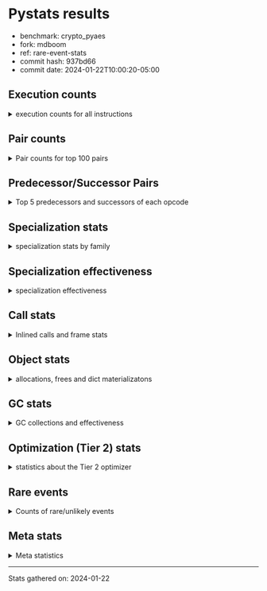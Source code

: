 
# Pystats results

- benchmark: crypto_pyaes
- fork: mdboom
- ref: rare-event-stats
- commit hash: 937bd66
- commit date: 2024-01-22T10:00:20-05:00

## Execution counts

<details>
<summary> execution counts for all instructions </summary>

|Name | Count | Self | Cumulative | Miss ratio | 
|---|---:|---:|---:|---:|
| BINARY_OP | 145,813,960 | 19.4% | 19.4% |  |
| LOAD_FAST | 123,947,440 | 16.5% | 35.8% |  |
| LOAD_CONST | 116,092,880 | 15.4% | 51.3% |  |
| BINARY_SUBSCR_LIST_INT | 98,103,920 | 13.0% | 64.3% |  |
| LOAD_FAST_LOAD_FAST | 48,825,280 | 6.5% | 70.8% |  |
| LOAD_ATTR_NONDESCRIPTOR_WITH_VALUES | 36,843,640 | 4.9% | 75.7% |  |
| BINARY_OP_ADD_INT | 28,776,020 | 3.8% | 79.5% |  |
| STORE_FAST | 20,981,360 | 2.8% | 82.3% |  |
| JUMP_BACKWARD | 16,130,640 | 2.1% | 84.4% |  |
| FOR_ITER_RANGE | 15,209,320 | 2.0% | 86.5% |  |
| LOAD_ATTR_INSTANCE_VALUE | 12,452,340 | 1.7% | 88.1% |  |
| STORE_SUBSCR_LIST_INT | 8,540,600 | 1.1% | 89.3% |  |
| LOAD_GLOBAL_MODULE | 8,058,340 | 1.1% | 90.3% |  |
| LOAD_ATTR_METHOD_NO_DICT | 5,751,900 | 0.8% | 91.1% |  |
| LIST_APPEND | 4,607,040 | 0.6% | 91.7% |  |
| PUSH_NULL | 4,142,640 | 0.6% | 92.2% |  |
| STORE_FAST_STORE_FAST | 3,910,080 | 0.5% | 92.8% |  |
| RESUME_CHECK | 3,682,340 | 0.5% | 93.3% |  |
| FOR_ITER | 3,681,800 | 0.5% | 93.7% |  |
| CALL_LIST_APPEND | 3,681,200 | 0.5% | 94.2% |  |
| UNPACK_SEQUENCE_TWO_TUPLE | 3,679,980 | 0.5% | 94.7% |  |
| RETURN_VALUE | 3,452,060 | 0.5% | 95.2% |  |
| CALL_PY_EXACT_ARGS | 3,451,720 | 0.5% | 95.6% |  |
| LOAD_GLOBAL_BUILTIN | 3,222,600 | 0.4% | 96.1% |  |
| GET_ITER | 2,995,280 | 0.4% | 96.5% |  |
| CALL_BUILTIN_CLASS | 2,994,840 | 0.4% | 96.9% |  |
| POP_JUMP_IF_FALSE | 2,780,080 | 0.4% | 97.2% |  |
| LOAD_ATTR_MODULE | 2,071,620 | 0.3% | 97.5% |  |
| TO_BOOL | 2,071,460 | 0.3% | 97.8% |  |
| CALL_METHOD_DESCRIPTOR_FAST | 2,070,700 | 0.3% | 98.1% |  |
| CALL_METHOD_DESCRIPTOR_NOARGS | 2,070,700 | 0.3% | 98.3% |  |
| CALL_TYPE_1 | 2,070,700 | 0.3% | 98.6% |  |
| BINARY_OP_MULTIPLY_INT | 1,840,740 | 0.2% | 98.9% |  |
| SWAP | 1,166,880 | 0.2% | 99.0% |  |
| CALL_LEN | 1,151,280 | 0.2% | 99.2% |  |
| BUILD_LIST | 924,880 | 0.1% | 99.3% |  |
| BINARY_SLICE | 921,120 | 0.1% | 99.4% |  |
| COMPARE_OP_INT | 708,740 | 0.1% | 99.5% |  |
| COPY | 704,640 | 0.1% | 99.6% |  |
| BINARY_OP_SUBTRACT_INT | 473,480 | 0.1% | 99.7% |  |
| POP_TOP | 460,480 | 0.1% | 99.7% |  |
| LOAD_ATTR_METHOD_WITH_VALUES | 460,300 | 0.1% | 99.8% |  |
| LIST_EXTEND | 460,240 | 0.1% | 99.8% |  |
| LOAD_FAST_AND_CLEAR | 231,040 | 0.0% | 99.9% |  |
| STORE_ATTR_INSTANCE_VALUE | 231,040 | 0.0% | 99.9% |  |
| RETURN_CONST | 230,720 | 0.0% | 99.9% |  |
| LOAD_ATTR_PROPERTY | 230,060 | 0.0% | 100.0% |  |
| UNPACK_SEQUENCE_LIST | 230,060 | 0.0% | 100.0% |  |
| CALL | 2,940 | 0.0% | 100.0% |  |
| LOAD_ATTR | 2,560 | 0.0% | 100.0% |  |
| STORE_FAST_LOAD_FAST | 2,560 | 0.0% | 100.0% |  |
| BINARY_SUBSCR | 2,160 | 0.0% | 100.0% |  |
| LOAD_GLOBAL | 1,960 | 0.0% | 100.0% |  |
| EXTENDED_ARG | 1,600 | 0.0% | 100.0% |  |
| JUMP_FORWARD | 1,600 | 0.0% | 100.0% |  |
| BINARY_SUBSCR_TUPLE_INT | 620 | 0.0% | 100.0% |  |
| CALL_BUILTIN_FAST | 620 | 0.0% | 100.0% |  |
| COMPARE_OP | 540 | 0.0% | 100.0% |  |
| STORE_SUBSCR | 400 | 0.0% | 100.0% |  |
| INTERPRETER_EXIT | 360 | 0.0% | 100.0% |  |
| STORE_ATTR | 320 | 0.0% | 100.0% |  |
| RESUME | 300 | 0.0% | 100.0% |  |
| LOAD_DEREF | 240 | 0.0% | 100.0% |  |
| CALL_FUNCTION_EX | 160 | 0.0% | 100.0% |  |
| CONTAINS_OP | 160 | 0.0% | 100.0% |  |
| POP_JUMP_IF_NOT_NONE | 160 | 0.0% | 100.0% |  |
| EXIT_INIT_CHECK | 140 | 0.0% | 100.0% |  |
| BINARY_SUBSCR_DICT | 140 | 0.0% | 100.0% |  |
| CALL_ALLOC_AND_ENTER_INIT | 140 | 0.0% | 100.0% |  |
| CALL_ISINSTANCE | 140 | 0.0% | 100.0% |  |
| TO_BOOL_BOOL | 140 | 0.0% | 100.0% |  |
| NOP | 80 | 0.0% | 100.0% |  |
| CALL_INTRINSIC_1 | 80 | 0.0% | 100.0% |  |
| COPY_FREE_VARS | 80 | 0.0% | 100.0% |  |
| LOAD_FAST_CHECK | 80 | 0.0% | 100.0% |  |
| UNPACK_SEQUENCE | 80 | 0.0% | 100.0% |  |
| BINARY_OP_SUBTRACT_FLOAT | 60 | 0.0% | 100.0% |  |


</details>

## Pair counts

<details>
<summary> Pair counts for top 100 pairs </summary>

|Pair | Count | Self | Cumulative | 
|---|---:|---:|---:|
| LOAD_CONST BINARY_OP | 101,328,080 | 13.5% | 13.5% |
| BINARY_OP BINARY_SUBSCR_LIST_INT | 64,457,920 | 8.6% | 22.0% |
| BINARY_SUBSCR_LIST_INT LOAD_CONST | 40,041,580 | 5.3% | 27.3% |
| LOAD_FAST LOAD_ATTR_NONDESCRIPTOR_WITH_VALUES | 36,843,280 | 4.9% | 32.2% |
| LOAD_ATTR_NONDESCRIPTOR_WITH_VALUES LOAD_FAST_LOAD_FAST | 36,812,640 | 4.9% | 37.1% |
| BINARY_SUBSCR_LIST_INT BINARY_OP | 34,995,620 | 4.6% | 41.8% |
| BINARY_OP LOAD_CONST | 31,315,720 | 4.2% | 45.9% |
| BINARY_OP LOAD_FAST | 27,633,280 | 3.7% | 49.6% |
| LOAD_FAST_LOAD_FAST LOAD_FAST | 27,610,240 | 3.7% | 53.3% |
| BINARY_OP_ADD_INT LOAD_CONST | 27,609,620 | 3.7% | 57.0% |
| LOAD_FAST BINARY_OP_ADD_INT | 27,609,360 | 3.7% | 60.6% |
| BINARY_SUBSCR_LIST_INT LOAD_FAST | 22,134,320 | 2.9% | 63.6% |
| LOAD_FAST BINARY_SUBSCR_LIST_INT | 19,576,080 | 2.6% | 66.2% |
| FOR_ITER_RANGE STORE_FAST | 12,671,980 | 1.7% | 67.8% |
| STORE_FAST LOAD_FAST | 12,447,280 | 1.7% | 69.5% |
| LOAD_FAST LOAD_ATTR_INSTANCE_VALUE | 12,221,720 | 1.6% | 71.1% |
| JUMP_BACKWARD FOR_ITER_RANGE | 12,214,220 | 1.6% | 72.7% |
| LOAD_ATTR_INSTANCE_VALUE LOAD_FAST | 9,914,200 | 1.3% | 74.1% |
| LOAD_FAST_LOAD_FAST BINARY_SUBSCR_LIST_INT | 9,217,040 | 1.2% | 75.3% |
| STORE_SUBSCR_LIST_INT JUMP_BACKWARD | 8,294,780 | 1.1% | 76.4% |
| BINARY_OP LOAD_FAST_LOAD_FAST | 8,282,880 | 1.1% | 77.5% |
| LOAD_FAST_LOAD_FAST STORE_SUBSCR_LIST_INT | 8,282,840 | 1.1% | 78.6% |
| LOAD_FAST LOAD_CONST | 7,431,840 | 1.0% | 79.6% |
| STORE_FAST LOAD_GLOBAL_MODULE | 5,754,240 | 0.8% | 80.3% |
| LOAD_ATTR_METHOD_NO_DICT LOAD_FAST | 5,751,900 | 0.8% | 81.1% |
| BINARY_OP BINARY_OP | 4,656,720 | 0.6% | 81.7% |
| LIST_APPEND JUMP_BACKWARD | 4,607,040 | 0.6% | 82.3% |
| BINARY_OP LIST_APPEND | 4,606,400 | 0.6% | 83.0% |
| LOAD_CONST BINARY_SUBSCR_LIST_INT | 4,601,400 | 0.6% | 83.6% |
| PUSH_NULL LOAD_FAST | 4,141,600 | 0.6% | 84.1% |
| BINARY_OP CALL_LIST_APPEND | 3,681,120 | 0.5% | 84.6% |
| LOAD_FAST LOAD_ATTR_METHOD_NO_DICT | 3,681,120 | 0.5% | 85.1% |
| JUMP_BACKWARD FOR_ITER | 3,680,260 | 0.5% | 85.6% |
| LOAD_FAST_LOAD_FAST BINARY_OP | 3,680,000 | 0.5% | 86.1% |
| STORE_FAST_STORE_FAST LOAD_FAST_LOAD_FAST | 3,680,000 | 0.5% | 86.6% |
| UNPACK_SEQUENCE_TWO_TUPLE STORE_FAST_STORE_FAST | 3,679,980 | 0.5% | 87.1% |
| FOR_ITER UNPACK_SEQUENCE_TWO_TUPLE | 3,679,960 | 0.5% | 87.5% |
| CALL_PY_EXACT_ARGS RESUME_CHECK | 3,451,720 | 0.5% | 88.0% |
| LOAD_GLOBAL_BUILTIN LOAD_FAST | 3,222,320 | 0.4% | 88.4% |
| CALL_BUILTIN_CLASS GET_ITER | 2,994,780 | 0.4% | 88.8% |
| LOAD_GLOBAL_MODULE LOAD_CONST | 2,764,440 | 0.4% | 89.2% |
| GET_ITER FOR_ITER_RANGE | 2,764,200 | 0.4% | 89.6% |
| LOAD_CONST LOAD_CONST | 2,762,720 | 0.4% | 89.9% |
| LOAD_CONST CALL_BUILTIN_CLASS | 2,762,440 | 0.4% | 90.3% |
| CALL_LIST_APPEND LOAD_FAST | 2,760,900 | 0.4% | 90.7% |
| RESUME_CHECK LOAD_GLOBAL_BUILTIN | 2,301,240 | 0.3% | 91.0% |
| LOAD_CONST LOAD_FAST | 2,073,440 | 0.3% | 91.2% |
| LOAD_ATTR_MODULE PUSH_NULL | 2,071,620 | 0.3% | 91.5% |
| LOAD_GLOBAL_MODULE LOAD_ATTR_MODULE | 2,071,480 | 0.3% | 91.8% |
| POP_JUMP_IF_FALSE LOAD_FAST | 2,071,280 | 0.3% | 92.1% |
| RETURN_VALUE STORE_FAST | 2,071,040 | 0.3% | 92.3% |
| LOAD_FAST CALL_PY_EXACT_ARGS | 2,071,000 | 0.3% | 92.6% |
| STORE_FAST JUMP_BACKWARD | 2,070,800 | 0.3% | 92.9% |
| TO_BOOL POP_JUMP_IF_FALSE | 2,070,740 | 0.3% | 93.2% |
| LOAD_FAST PUSH_NULL | 2,070,720 | 0.3% | 93.4% |
| LOAD_FAST TO_BOOL | 2,070,720 | 0.3% | 93.7% |
| FOR_ITER_RANGE LOAD_GLOBAL_MODULE | 2,070,720 | 0.3% | 94.0% |
| CALL_METHOD_DESCRIPTOR_FAST STORE_FAST | 2,070,700 | 0.3% | 94.3% |
| CALL_METHOD_DESCRIPTOR_NOARGS RETURN_VALUE | 2,070,700 | 0.3% | 94.5% |
| CALL_TYPE_1 STORE_FAST | 2,070,700 | 0.3% | 94.8% |
| LOAD_FAST CALL_METHOD_DESCRIPTOR_FAST | 2,070,680 | 0.3% | 95.1% |
| LOAD_FAST CALL_METHOD_DESCRIPTOR_NOARGS | 2,070,680 | 0.3% | 95.4% |
| LOAD_FAST CALL_TYPE_1 | 2,070,680 | 0.3% | 95.6% |
| LOAD_GLOBAL_MODULE LOAD_ATTR_METHOD_NO_DICT | 2,070,680 | 0.3% | 95.9% |
| BINARY_OP_MULTIPLY_INT LOAD_CONST | 1,840,600 | 0.2% | 96.2% |
| LOAD_FAST BINARY_OP_MULTIPLY_INT | 1,840,560 | 0.2% | 96.4% |
| LOAD_CONST BINARY_OP_ADD_INT | 1,166,360 | 0.2% | 96.6% |
| RESUME_CHECK LOAD_FAST | 1,150,420 | 0.2% | 96.7% |
| BINARY_SUBSCR_LIST_INT STORE_FAST | 927,620 | 0.1% | 96.8% |
| LOAD_FAST BINARY_OP | 923,240 | 0.1% | 97.0% |
| LOAD_GLOBAL_MODULE LOAD_FAST | 921,000 | 0.1% | 97.1% |
| BINARY_OP_ADD_INT BINARY_SLICE | 920,920 | 0.1% | 97.2% |
| RETURN_VALUE LOAD_FAST | 920,460 | 0.1% | 97.3% |
| BINARY_OP RETURN_VALUE | 920,320 | 0.1% | 97.5% |
| CALL_LIST_APPEND JUMP_BACKWARD | 920,300 | 0.1% | 97.6% |
| LOAD_ATTR_INSTANCE_VALUE LOAD_CONST | 920,300 | 0.1% | 97.7% |
| BINARY_SLICE CALL_PY_EXACT_ARGS | 920,280 | 0.1% | 97.8% |
| COMPARE_OP_INT POP_JUMP_IF_FALSE | 708,600 | 0.1% | 97.9% |
| CALL_LEN LOAD_CONST | 690,740 | 0.1% | 98.0% |
| LOAD_ATTR_INSTANCE_VALUE CALL_LEN | 690,240 | 0.1% | 98.1% |
| LOAD_CONST BINARY_OP_SUBTRACT_INT | 466,400 | 0.1% | 98.2% |
| BUILD_LIST LOAD_CONST | 463,680 | 0.1% | 98.2% |
| LOAD_CONST COMPARE_OP_INT | 462,440 | 0.1% | 98.3% |
| LOAD_FAST COPY | 460,960 | 0.1% | 98.3% |
| LOAD_FAST CALL_LEN | 460,800 | 0.1% | 98.4% |
| LOAD_CONST LIST_EXTEND | 460,160 | 0.1% | 98.5% |
| STORE_FAST BUILD_LIST | 460,160 | 0.1% | 98.5% |
| LOAD_ATTR_INSTANCE_VALUE LOAD_ATTR_METHOD_WITH_VALUES | 460,080 | 0.1% | 98.6% |
| STORE_SUBSCR_LIST_INT LOAD_FAST | 238,820 | 0.0% | 98.6% |
| COPY COPY | 237,280 | 0.0% | 98.6% |
| SWAP SWAP | 237,280 | 0.0% | 98.7% |
| COPY BINARY_SUBSCR_LIST_INT | 237,160 | 0.0% | 98.7% |
| SWAP STORE_SUBSCR_LIST_INT | 237,160 | 0.0% | 98.7% |
| BINARY_OP SWAP | 236,500 | 0.0% | 98.8% |
| POP_JUMP_IF_FALSE JUMP_BACKWARD | 234,720 | 0.0% | 98.8% |
| LOAD_FAST CALL_BUILTIN_CLASS | 231,880 | 0.0% | 98.8% |
| GET_ITER LOAD_FAST_AND_CLEAR | 230,880 | 0.0% | 98.9% |
| BUILD_LIST SWAP | 230,880 | 0.0% | 98.9% |
| LOAD_FAST_AND_CLEAR SWAP | 230,880 | 0.0% | 98.9% |
| SWAP BUILD_LIST | 230,880 | 0.0% | 99.0% |


</details>

## Predecessor/Successor Pairs

<details>
<summary> Top 5 predecessors and successors of each opcode </summary>

### BINARY_SLICE

<details>
<summary> Successors and predecessors for BINARY_SLICE </summary>

|Predecessors | Count | Percentage | 
|---|---:|---:|
| BINARY_OP_ADD_INT | 920,920 | 100.0% |
| LOAD_CONST | 160 | 0.0% |
| BINARY_OP | 40 | 0.0% |

|Successors | Count | Percentage | 
|---|---:|---:|
| CALL_PY_EXACT_ARGS | 920,280 | 99.9% |
| CALL_BUILTIN_FAST | 600 | 0.1% |
| LOAD_FAST | 160 | 0.0% |
| CALL | 80 | 0.0% |


</details>

### CACHE

<details>
<summary> Successors and predecessors for CACHE </summary>

|Successors | Count | Percentage | 
|---|---:|---:|
| RESUME_CHECK | 280 | 77.8% |
| RESUME | 80 | 22.2% |


</details>

### BINARY_SUBSCR

<details>
<summary> Successors and predecessors for BINARY_SUBSCR </summary>

|Predecessors | Count | Percentage | 
|---|---:|---:|
| BINARY_OP | 1,040 | 48.1% |
| LOAD_FAST | 400 | 18.5% |
| LOAD_CONST | 240 | 11.1% |
| LOAD_FAST_LOAD_FAST | 240 | 11.1% |
| COPY | 120 | 5.6% |

|Successors | Count | Percentage | 
|---|---:|---:|
| BINARY_SUBSCR_LIST_INT | 1,040 | 48.1% |
| LOAD_FAST | 400 | 18.5% |
| LOAD_CONST | 340 | 15.7% |
| BINARY_OP | 220 | 10.2% |
| STORE_FAST | 80 | 3.7% |


</details>

### EXIT_INIT_CHECK

<details>
<summary> Successors and predecessors for EXIT_INIT_CHECK </summary>

|Predecessors | Count | Percentage | 
|---|---:|---:|
| RETURN_CONST | 140 | 100.0% |

|Successors | Count | Percentage | 
|---|---:|---:|
| RETURN_VALUE | 140 | 100.0% |


</details>

### GET_ITER

<details>
<summary> Successors and predecessors for GET_ITER </summary>

|Predecessors | Count | Percentage | 
|---|---:|---:|
| CALL_BUILTIN_CLASS | 2,994,780 | 100.0% |
| CALL | 420 | 0.0% |
| LOAD_FAST | 80 | 0.0% |

|Successors | Count | Percentage | 
|---|---:|---:|
| FOR_ITER_RANGE | 2,764,200 | 92.3% |
| LOAD_FAST_AND_CLEAR | 230,880 | 7.7% |
| FOR_ITER | 200 | 0.0% |


</details>

### INTERPRETER_EXIT

<details>
<summary> Successors and predecessors for INTERPRETER_EXIT </summary>

|Predecessors | Count | Percentage | 
|---|---:|---:|
| RETURN_CONST | 340 | 94.4% |
| RETURN_VALUE | 20 | 5.6% |


</details>

### NOP

<details>
<summary> Successors and predecessors for NOP </summary>

|Predecessors | Count | Percentage | 
|---|---:|---:|
| POP_TOP | 80 | 100.0% |

|Successors | Count | Percentage | 
|---|---:|---:|
| LOAD_DEREF | 80 | 100.0% |


</details>

### POP_TOP

<details>
<summary> Successors and predecessors for POP_TOP </summary>

|Predecessors | Count | Percentage | 
|---|---:|---:|
| RETURN_CONST | 230,240 | 50.0% |
| POP_JUMP_IF_FALSE | 230,080 | 50.0% |
| CALL | 160 | 0.0% |

|Successors | Count | Percentage | 
|---|---:|---:|
| RETURN_CONST | 230,080 | 50.0% |
| LOAD_GLOBAL_BUILTIN | 230,040 | 50.0% |
| LOAD_FAST | 220 | 0.0% |
| NOP | 80 | 0.0% |
| LOAD_GLOBAL | 40 | 0.0% |


</details>

### PUSH_NULL

<details>
<summary> Successors and predecessors for PUSH_NULL </summary>

|Predecessors | Count | Percentage | 
|---|---:|---:|
| LOAD_ATTR_MODULE | 2,071,620 | 50.0% |
| LOAD_FAST | 2,070,720 | 50.0% |
| LOAD_DEREF | 160 | 0.0% |
| LOAD_ATTR | 140 | 0.0% |

|Successors | Count | Percentage | 
|---|---:|---:|
| LOAD_FAST | 4,141,600 | 100.0% |
| LOAD_CONST | 640 | 0.0% |
| CALL | 240 | 0.0% |
| LOAD_GLOBAL | 80 | 0.0% |
| LOAD_GLOBAL_MODULE | 80 | 0.0% |


</details>

### RETURN_VALUE

<details>
<summary> Successors and predecessors for RETURN_VALUE </summary>

|Predecessors | Count | Percentage | 
|---|---:|---:|
| CALL_METHOD_DESCRIPTOR_NOARGS | 2,070,700 | 60.0% |
| BINARY_OP | 920,320 | 26.7% |
| LOAD_FAST | 230,320 | 6.7% |
| LOAD_ATTR_INSTANCE_VALUE | 230,060 | 6.7% |
| RETURN_VALUE | 320 | 0.0% |

|Successors | Count | Percentage | 
|---|---:|---:|
| STORE_FAST | 2,071,040 | 60.0% |
| LOAD_FAST | 920,460 | 26.7% |
| BINARY_OP | 230,080 | 6.7% |
| CALL_PY_EXACT_ARGS | 230,040 | 6.7% |
| RETURN_VALUE | 320 | 0.0% |


</details>

### STORE_SUBSCR

<details>
<summary> Successors and predecessors for STORE_SUBSCR </summary>

|Predecessors | Count | Percentage | 
|---|---:|---:|
| BINARY_OP | 160 | 40.0% |
| SWAP | 120 | 30.0% |
| LOAD_FAST | 80 | 20.0% |
| LOAD_FAST_LOAD_FAST | 40 | 10.0% |

|Successors | Count | Percentage | 
|---|---:|---:|
| STORE_SUBSCR_LIST_INT | 200 | 50.0% |
| JUMP_BACKWARD | 100 | 25.0% |
| LOAD_FAST | 60 | 15.0% |
| LOAD_FAST_LOAD_FAST | 40 | 10.0% |


</details>

### TO_BOOL

<details>
<summary> Successors and predecessors for TO_BOOL </summary>

|Predecessors | Count | Percentage | 
|---|---:|---:|
| LOAD_FAST | 2,070,720 | 100.0% |
| TO_BOOL | 700 | 0.0% |
| CALL | 20 | 0.0% |
| CALL_ISINSTANCE | 20 | 0.0% |

|Successors | Count | Percentage | 
|---|---:|---:|
| POP_JUMP_IF_FALSE | 2,070,740 | 100.0% |
| TO_BOOL | 700 | 0.0% |
| TO_BOOL_BOOL | 20 | 0.0% |


</details>

### BINARY_OP

<details>
<summary> Successors and predecessors for BINARY_OP </summary>

|Predecessors | Count | Percentage | 
|---|---:|---:|
| LOAD_CONST | 101,328,080 | 69.5% |
| BINARY_SUBSCR_LIST_INT | 34,995,620 | 24.0% |
| BINARY_OP | 4,656,720 | 3.2% |
| LOAD_FAST_LOAD_FAST | 3,680,000 | 2.5% |
| LOAD_FAST | 923,240 | 0.6% |

|Successors | Count | Percentage | 
|---|---:|---:|
| BINARY_SUBSCR_LIST_INT | 64,457,920 | 44.2% |
| LOAD_CONST | 31,315,720 | 21.5% |
| LOAD_FAST | 27,633,280 | 19.0% |
| LOAD_FAST_LOAD_FAST | 8,282,880 | 5.7% |
| BINARY_OP | 4,656,720 | 3.2% |


</details>

### BUILD_LIST

<details>
<summary> Successors and predecessors for BUILD_LIST </summary>

|Predecessors | Count | Percentage | 
|---|---:|---:|
| STORE_FAST | 460,160 | 49.8% |
| SWAP | 230,880 | 25.0% |
| FOR_ITER_RANGE | 230,080 | 24.9% |
| LOAD_CONST | 3,520 | 0.4% |
| STORE_ATTR_INSTANCE_VALUE | 140 | 0.0% |

|Successors | Count | Percentage | 
|---|---:|---:|
| LOAD_CONST | 463,680 | 50.1% |
| SWAP | 230,880 | 25.0% |
| STORE_FAST | 230,080 | 24.9% |
| LOAD_FAST | 160 | 0.0% |
| LOAD_DEREF | 80 | 0.0% |


</details>

### CALL

<details>
<summary> Successors and predecessors for CALL </summary>

|Predecessors | Count | Percentage | 
|---|---:|---:|
| LOAD_FAST | 1,040 | 35.4% |
| LOAD_CONST | 280 | 9.5% |
| LOAD_GLOBAL_MODULE | 280 | 9.5% |
| PUSH_NULL | 240 | 8.2% |
| CALL | 220 | 7.5% |

|Successors | Count | Percentage | 
|---|---:|---:|
| STORE_FAST | 460 | 15.6% |
| GET_ITER | 420 | 14.3% |
| CALL_BUILTIN_CLASS | 280 | 9.5% |
| CALL_LEN | 240 | 8.2% |
| CALL | 220 | 7.5% |


</details>

### CALL_FUNCTION_EX

<details>
<summary> Successors and predecessors for CALL_FUNCTION_EX </summary>

|Predecessors | Count | Percentage | 
|---|---:|---:|
| CALL_INTRINSIC_1 | 80 | 50.0% |
| LOAD_FAST | 80 | 50.0% |

|Successors | Count | Percentage | 
|---|---:|---:|
| COPY_FREE_VARS | 80 | 50.0% |
| RESUME_CHECK | 60 | 37.5% |
| RESUME | 20 | 12.5% |


</details>

### CALL_INTRINSIC_1

<details>
<summary> Successors and predecessors for CALL_INTRINSIC_1 </summary>

|Predecessors | Count | Percentage | 
|---|---:|---:|
| LIST_EXTEND | 80 | 100.0% |

|Successors | Count | Percentage | 
|---|---:|---:|
| CALL_FUNCTION_EX | 80 | 100.0% |


</details>

### COMPARE_OP

<details>
<summary> Successors and predecessors for COMPARE_OP </summary>

|Predecessors | Count | Percentage | 
|---|---:|---:|
| LOAD_FAST_LOAD_FAST | 240 | 44.4% |
| LOAD_CONST | 120 | 22.2% |
| LOAD_GLOBAL_MODULE | 60 | 11.1% |
| CALL | 40 | 7.4% |
| CALL_LEN | 40 | 7.4% |

|Successors | Count | Percentage | 
|---|---:|---:|
| POP_JUMP_IF_FALSE | 280 | 51.9% |
| COMPARE_OP_INT | 220 | 40.7% |
| COMPARE_OP | 20 | 3.7% |
| EXTENDED_ARG | 20 | 3.7% |


</details>

### CONTAINS_OP

<details>
<summary> Successors and predecessors for CONTAINS_OP </summary>

|Predecessors | Count | Percentage | 
|---|---:|---:|
| LOAD_CONST | 160 | 100.0% |

|Successors | Count | Percentage | 
|---|---:|---:|
| POP_JUMP_IF_FALSE | 160 | 100.0% |


</details>

### COPY

<details>
<summary> Successors and predecessors for COPY </summary>

|Predecessors | Count | Percentage | 
|---|---:|---:|
| LOAD_FAST | 460,960 | 65.4% |
| COPY | 237,280 | 33.7% |
| LOAD_FAST_LOAD_FAST | 4,800 | 0.7% |
| LOAD_CONST | 1,600 | 0.2% |

|Successors | Count | Percentage | 
|---|---:|---:|
| COPY | 237,280 | 33.7% |
| BINARY_SUBSCR_LIST_INT | 237,160 | 33.7% |
| LOAD_ATTR_INSTANCE_VALUE | 230,040 | 32.6% |
| BINARY_SUBSCR | 120 | 0.0% |
| LOAD_ATTR | 40 | 0.0% |


</details>

### COPY_FREE_VARS

<details>
<summary> Successors and predecessors for COPY_FREE_VARS </summary>

|Predecessors | Count | Percentage | 
|---|---:|---:|
| CALL_FUNCTION_EX | 80 | 100.0% |

|Successors | Count | Percentage | 
|---|---:|---:|
| RESUME_CHECK | 60 | 75.0% |
| RESUME | 20 | 25.0% |


</details>

### EXTENDED_ARG

<details>
<summary> Successors and predecessors for EXTENDED_ARG </summary>

|Predecessors | Count | Percentage | 
|---|---:|---:|
| POP_JUMP_IF_FALSE | 1,440 | 90.0% |
| COMPARE_OP_INT | 140 | 8.8% |
| COMPARE_OP | 20 | 1.2% |

|Successors | Count | Percentage | 
|---|---:|---:|
| JUMP_BACKWARD | 1,440 | 90.0% |
| POP_JUMP_IF_FALSE | 160 | 10.0% |


</details>

### FOR_ITER

<details>
<summary> Successors and predecessors for FOR_ITER </summary>

|Predecessors | Count | Percentage | 
|---|---:|---:|
| JUMP_BACKWARD | 3,680,260 | 100.0% |
| FOR_ITER | 1,080 | 0.0% |
| SWAP | 260 | 0.0% |
| GET_ITER | 200 | 0.0% |

|Successors | Count | Percentage | 
|---|---:|---:|
| UNPACK_SEQUENCE_TWO_TUPLE | 3,679,960 | 100.0% |
| FOR_ITER | 1,080 | 0.0% |
| STORE_FAST | 420 | 0.0% |
| FOR_ITER_RANGE | 280 | 0.0% |
| UNPACK_SEQUENCE | 40 | 0.0% |


</details>

### JUMP_BACKWARD

<details>
<summary> Successors and predecessors for JUMP_BACKWARD </summary>

|Predecessors | Count | Percentage | 
|---|---:|---:|
| STORE_SUBSCR_LIST_INT | 8,294,780 | 51.4% |
| LIST_APPEND | 4,607,040 | 28.6% |
| STORE_FAST | 2,070,800 | 12.8% |
| CALL_LIST_APPEND | 920,300 | 5.7% |
| POP_JUMP_IF_FALSE | 234,720 | 1.5% |

|Successors | Count | Percentage | 
|---|---:|---:|
| FOR_ITER_RANGE | 12,214,220 | 75.7% |
| FOR_ITER | 3,680,260 | 22.8% |
| LOAD_FAST | 229,920 | 1.4% |
| LOAD_FAST_LOAD_FAST | 6,240 | 0.0% |


</details>

### JUMP_FORWARD

<details>
<summary> Successors and predecessors for JUMP_FORWARD </summary>

|Predecessors | Count | Percentage | 
|---|---:|---:|
| FOR_ITER_RANGE | 1,600 | 100.0% |

|Successors | Count | Percentage | 
|---|---:|---:|
| LOAD_CONST | 1,600 | 100.0% |


</details>

### LIST_APPEND

<details>
<summary> Successors and predecessors for LIST_APPEND </summary>

|Predecessors | Count | Percentage | 
|---|---:|---:|
| BINARY_OP | 4,606,400 | 100.0% |
| BINARY_SUBSCR_TUPLE_INT | 620 | 0.0% |
| BINARY_SUBSCR | 20 | 0.0% |

|Successors | Count | Percentage | 
|---|---:|---:|
| JUMP_BACKWARD | 4,607,040 | 100.0% |


</details>

### LIST_EXTEND

<details>
<summary> Successors and predecessors for LIST_EXTEND </summary>

|Predecessors | Count | Percentage | 
|---|---:|---:|
| LOAD_CONST | 460,160 | 100.0% |
| LOAD_DEREF | 80 | 0.0% |

|Successors | Count | Percentage | 
|---|---:|---:|
| STORE_FAST | 230,080 | 50.0% |
| UNPACK_SEQUENCE_LIST | 230,040 | 50.0% |
| CALL_INTRINSIC_1 | 80 | 0.0% |
| UNPACK_SEQUENCE | 40 | 0.0% |


</details>

### LOAD_ATTR

<details>
<summary> Successors and predecessors for LOAD_ATTR </summary>

|Predecessors | Count | Percentage | 
|---|---:|---:|
| LOAD_FAST | 1,840 | 71.9% |
| LOAD_GLOBAL_MODULE | 300 | 11.7% |
| LOAD_GLOBAL | 180 | 7.0% |
| LOAD_ATTR | 100 | 3.9% |
| LOAD_ATTR_INSTANCE_VALUE | 60 | 2.3% |

|Successors | Count | Percentage | 
|---|---:|---:|
| LOAD_FAST | 540 | 21.1% |
| LOAD_ATTR_INSTANCE_VALUE | 460 | 18.0% |
| LOAD_FAST_LOAD_FAST | 360 | 14.1% |
| LOAD_ATTR_NONDESCRIPTOR_WITH_VALUES | 360 | 14.1% |
| PUSH_NULL | 140 | 5.5% |


</details>

### LOAD_CONST

<details>
<summary> Successors and predecessors for LOAD_CONST </summary>

|Predecessors | Count | Percentage | 
|---|---:|---:|
| BINARY_SUBSCR_LIST_INT | 40,041,580 | 34.5% |
| BINARY_OP | 31,315,720 | 27.0% |
| BINARY_OP_ADD_INT | 27,609,620 | 23.8% |
| LOAD_FAST | 7,431,840 | 6.4% |
| LOAD_GLOBAL_MODULE | 2,764,440 | 2.4% |

|Successors | Count | Percentage | 
|---|---:|---:|
| BINARY_OP | 101,328,080 | 87.3% |
| BINARY_SUBSCR_LIST_INT | 4,601,400 | 4.0% |
| LOAD_CONST | 2,762,720 | 2.4% |
| CALL_BUILTIN_CLASS | 2,762,440 | 2.4% |
| LOAD_FAST | 2,073,440 | 1.8% |


</details>

### LOAD_DEREF

<details>
<summary> Successors and predecessors for LOAD_DEREF </summary>

|Predecessors | Count | Percentage | 
|---|---:|---:|
| NOP | 80 | 33.3% |
| BUILD_LIST | 80 | 33.3% |
| RESUME_CHECK | 60 | 25.0% |
| RESUME | 20 | 8.3% |

|Successors | Count | Percentage | 
|---|---:|---:|
| PUSH_NULL | 160 | 66.7% |
| LIST_EXTEND | 80 | 33.3% |


</details>

### LOAD_FAST

<details>
<summary> Successors and predecessors for LOAD_FAST </summary>

|Predecessors | Count | Percentage | 
|---|---:|---:|
| BINARY_OP | 27,633,280 | 22.3% |
| LOAD_FAST_LOAD_FAST | 27,610,240 | 22.3% |
| BINARY_SUBSCR_LIST_INT | 22,134,320 | 17.9% |
| STORE_FAST | 12,447,280 | 10.0% |
| LOAD_ATTR_INSTANCE_VALUE | 9,914,200 | 8.0% |

|Successors | Count | Percentage | 
|---|---:|---:|
| LOAD_ATTR_NONDESCRIPTOR_WITH_VALUES | 36,843,280 | 29.7% |
| BINARY_OP_ADD_INT | 27,609,360 | 22.3% |
| BINARY_SUBSCR_LIST_INT | 19,576,080 | 15.8% |
| LOAD_ATTR_INSTANCE_VALUE | 12,221,720 | 9.9% |
| LOAD_CONST | 7,431,840 | 6.0% |


</details>

### LOAD_FAST_AND_CLEAR

<details>
<summary> Successors and predecessors for LOAD_FAST_AND_CLEAR </summary>

|Predecessors | Count | Percentage | 
|---|---:|---:|
| GET_ITER | 230,880 | 99.9% |
| LOAD_FAST_AND_CLEAR | 160 | 0.1% |

|Successors | Count | Percentage | 
|---|---:|---:|
| SWAP | 230,880 | 99.9% |
| LOAD_FAST_AND_CLEAR | 160 | 0.1% |


</details>

### LOAD_FAST_CHECK

<details>
<summary> Successors and predecessors for LOAD_FAST_CHECK </summary>

|Predecessors | Count | Percentage | 
|---|---:|---:|
| STORE_FAST | 80 | 100.0% |

|Successors | Count | Percentage | 
|---|---:|---:|
| LOAD_GLOBAL | 40 | 50.0% |
| LOAD_GLOBAL_MODULE | 40 | 50.0% |


</details>

### LOAD_FAST_LOAD_FAST

<details>
<summary> Successors and predecessors for LOAD_FAST_LOAD_FAST </summary>

|Predecessors | Count | Percentage | 
|---|---:|---:|
| LOAD_ATTR_NONDESCRIPTOR_WITH_VALUES | 36,812,640 | 75.4% |
| BINARY_OP | 8,282,880 | 17.0% |
| STORE_FAST_STORE_FAST | 3,680,000 | 7.5% |
| STORE_FAST | 13,760 | 0.0% |
| POP_JUMP_IF_FALSE | 9,760 | 0.0% |

|Successors | Count | Percentage | 
|---|---:|---:|
| LOAD_FAST | 27,610,240 | 56.5% |
| BINARY_SUBSCR_LIST_INT | 9,217,040 | 18.9% |
| STORE_SUBSCR_LIST_INT | 8,282,840 | 17.0% |
| BINARY_OP | 3,680,000 | 7.5% |
| COMPARE_OP_INT | 15,920 | 0.0% |


</details>

### LOAD_GLOBAL

<details>
<summary> Successors and predecessors for LOAD_GLOBAL </summary>

|Predecessors | Count | Percentage | 
|---|---:|---:|
| STORE_FAST | 640 | 32.7% |
| RESUME | 220 | 11.2% |
| RESUME_CHECK | 220 | 11.2% |
| POP_JUMP_IF_FALSE | 160 | 8.2% |
| PUSH_NULL | 80 | 4.1% |

|Successors | Count | Percentage | 
|---|---:|---:|
| LOAD_GLOBAL_MODULE | 620 | 31.6% |
| LOAD_FAST | 440 | 22.4% |
| LOAD_GLOBAL_BUILTIN | 360 | 18.4% |
| LOAD_CONST | 200 | 10.2% |
| LOAD_ATTR | 180 | 9.2% |


</details>

### POP_JUMP_IF_FALSE

<details>
<summary> Successors and predecessors for POP_JUMP_IF_FALSE </summary>

|Predecessors | Count | Percentage | 
|---|---:|---:|
| TO_BOOL | 2,070,740 | 74.5% |
| COMPARE_OP_INT | 708,600 | 25.5% |
| COMPARE_OP | 280 | 0.0% |
| CONTAINS_OP | 160 | 0.0% |
| EXTENDED_ARG | 160 | 0.0% |

|Successors | Count | Percentage | 
|---|---:|---:|
| LOAD_FAST | 2,071,280 | 74.5% |
| JUMP_BACKWARD | 234,720 | 8.4% |
| POP_TOP | 230,080 | 8.3% |
| LOAD_GLOBAL_BUILTIN | 230,040 | 8.3% |
| LOAD_FAST_LOAD_FAST | 9,760 | 0.4% |


</details>

### POP_JUMP_IF_NOT_NONE

<details>
<summary> Successors and predecessors for POP_JUMP_IF_NOT_NONE </summary>

|Predecessors | Count | Percentage | 
|---|---:|---:|
| LOAD_FAST | 160 | 100.0% |

|Successors | Count | Percentage | 
|---|---:|---:|
| LOAD_GLOBAL_MODULE | 120 | 75.0% |
| LOAD_GLOBAL | 40 | 25.0% |


</details>

### RETURN_CONST

<details>
<summary> Successors and predecessors for RETURN_CONST </summary>

|Predecessors | Count | Percentage | 
|---|---:|---:|
| POP_TOP | 230,080 | 99.7% |
| STORE_ATTR_INSTANCE_VALUE | 420 | 0.2% |
| FOR_ITER_RANGE | 160 | 0.1% |
| STORE_ATTR | 60 | 0.0% |

|Successors | Count | Percentage | 
|---|---:|---:|
| POP_TOP | 230,240 | 99.8% |
| INTERPRETER_EXIT | 340 | 0.1% |
| EXIT_INIT_CHECK | 140 | 0.1% |


</details>

### STORE_ATTR

<details>
<summary> Successors and predecessors for STORE_ATTR </summary>

|Predecessors | Count | Percentage | 
|---|---:|---:|
| LOAD_FAST | 240 | 75.0% |
| LOAD_FAST_LOAD_FAST | 40 | 12.5% |
| SWAP | 40 | 12.5% |

|Successors | Count | Percentage | 
|---|---:|---:|
| STORE_ATTR_INSTANCE_VALUE | 160 | 50.0% |
| RETURN_CONST | 60 | 18.8% |
| LOAD_FAST | 40 | 12.5% |
| LOAD_GLOBAL | 40 | 12.5% |
| BUILD_LIST | 20 | 6.2% |


</details>

### STORE_FAST

<details>
<summary> Successors and predecessors for STORE_FAST </summary>

|Predecessors | Count | Percentage | 
|---|---:|---:|
| FOR_ITER_RANGE | 12,671,980 | 60.4% |
| RETURN_VALUE | 2,071,040 | 9.9% |
| CALL_METHOD_DESCRIPTOR_FAST | 2,070,700 | 9.9% |
| CALL_TYPE_1 | 2,070,700 | 9.9% |
| BINARY_SUBSCR_LIST_INT | 927,620 | 4.4% |

|Successors | Count | Percentage | 
|---|---:|---:|
| LOAD_FAST | 12,447,280 | 59.3% |
| LOAD_GLOBAL_MODULE | 5,754,240 | 27.4% |
| JUMP_BACKWARD | 2,070,800 | 9.9% |
| BUILD_LIST | 460,160 | 2.2% |
| STORE_FAST | 230,560 | 1.1% |


</details>

### STORE_FAST_LOAD_FAST

<details>
<summary> Successors and predecessors for STORE_FAST_LOAD_FAST </summary>

|Predecessors | Count | Percentage | 
|---|---:|---:|
| FOR_ITER_RANGE | 2,540 | 99.2% |
| FOR_ITER | 20 | 0.8% |

|Successors | Count | Percentage | 
|---|---:|---:|
| LOAD_FAST | 2,560 | 100.0% |


</details>

### STORE_FAST_STORE_FAST

<details>
<summary> Successors and predecessors for STORE_FAST_STORE_FAST </summary>

|Predecessors | Count | Percentage | 
|---|---:|---:|
| UNPACK_SEQUENCE_TWO_TUPLE | 3,679,980 | 94.1% |
| UNPACK_SEQUENCE_LIST | 230,060 | 5.9% |
| UNPACK_SEQUENCE | 40 | 0.0% |

|Successors | Count | Percentage | 
|---|---:|---:|
| LOAD_FAST_LOAD_FAST | 3,680,000 | 94.1% |
| STORE_FAST | 230,080 | 5.9% |


</details>

### SWAP

<details>
<summary> Successors and predecessors for SWAP </summary>

|Predecessors | Count | Percentage | 
|---|---:|---:|
| SWAP | 237,280 | 20.3% |
| BINARY_OP | 236,500 | 20.3% |
| BUILD_LIST | 230,880 | 19.8% |
| LOAD_FAST_AND_CLEAR | 230,880 | 19.8% |
| BINARY_OP_ADD_INT | 230,860 | 19.8% |

|Successors | Count | Percentage | 
|---|---:|---:|
| SWAP | 237,280 | 20.3% |
| STORE_SUBSCR_LIST_INT | 237,160 | 20.3% |
| BUILD_LIST | 230,880 | 19.8% |
| FOR_ITER_RANGE | 230,620 | 19.8% |
| STORE_ATTR_INSTANCE_VALUE | 230,040 | 19.7% |


</details>

### UNPACK_SEQUENCE

<details>
<summary> Successors and predecessors for UNPACK_SEQUENCE </summary>

|Predecessors | Count | Percentage | 
|---|---:|---:|
| FOR_ITER | 40 | 50.0% |
| LIST_EXTEND | 40 | 50.0% |

|Successors | Count | Percentage | 
|---|---:|---:|
| STORE_FAST_STORE_FAST | 40 | 50.0% |
| UNPACK_SEQUENCE_LIST | 20 | 25.0% |
| UNPACK_SEQUENCE_TWO_TUPLE | 20 | 25.0% |


</details>

### RESUME

<details>
<summary> Successors and predecessors for RESUME </summary>

|Predecessors | Count | Percentage | 
|---|---:|---:|
| CALL | 180 | 60.0% |
| CACHE | 80 | 26.7% |
| CALL_FUNCTION_EX | 20 | 6.7% |
| COPY_FREE_VARS | 20 | 6.7% |

|Successors | Count | Percentage | 
|---|---:|---:|
| LOAD_GLOBAL | 220 | 73.3% |
| LOAD_FAST | 60 | 20.0% |
| LOAD_DEREF | 20 | 6.7% |


</details>

### BINARY_OP_ADD_INT

<details>
<summary> Successors and predecessors for BINARY_OP_ADD_INT </summary>

|Predecessors | Count | Percentage | 
|---|---:|---:|
| LOAD_FAST | 27,609,360 | 95.9% |
| LOAD_CONST | 1,166,360 | 4.1% |
| BINARY_OP | 300 | 0.0% |

|Successors | Count | Percentage | 
|---|---:|---:|
| LOAD_CONST | 27,609,620 | 95.9% |
| BINARY_SLICE | 920,920 | 3.2% |
| SWAP | 230,860 | 0.8% |
| STORE_FAST | 14,340 | 0.0% |
| CALL_BUILTIN_CLASS | 240 | 0.0% |


</details>

### BINARY_OP_MULTIPLY_INT

<details>
<summary> Successors and predecessors for BINARY_OP_MULTIPLY_INT </summary>

|Predecessors | Count | Percentage | 
|---|---:|---:|
| LOAD_FAST | 1,840,560 | 100.0% |
| LOAD_CONST | 120 | 0.0% |
| BINARY_OP | 60 | 0.0% |

|Successors | Count | Percentage | 
|---|---:|---:|
| LOAD_CONST | 1,840,600 | 100.0% |
| STORE_FAST | 140 | 0.0% |


</details>

### BINARY_OP_SUBTRACT_FLOAT

<details>
<summary> Successors and predecessors for BINARY_OP_SUBTRACT_FLOAT </summary>

|Predecessors | Count | Percentage | 
|---|---:|---:|
| LOAD_FAST | 40 | 66.7% |
| BINARY_OP | 20 | 33.3% |

|Successors | Count | Percentage | 
|---|---:|---:|
| STORE_FAST | 60 | 100.0% |


</details>

### BINARY_OP_SUBTRACT_INT

<details>
<summary> Successors and predecessors for BINARY_OP_SUBTRACT_INT </summary>

|Predecessors | Count | Percentage | 
|---|---:|---:|
| LOAD_CONST | 466,400 | 98.5% |
| BINARY_OP | 7,080 | 1.5% |

|Successors | Count | Percentage | 
|---|---:|---:|
| LOAD_CONST | 230,060 | 48.6% |
| STORE_FAST | 230,060 | 48.6% |
| BINARY_SUBSCR_LIST_INT | 13,280 | 2.8% |
| BINARY_SUBSCR | 80 | 0.0% |


</details>

### BINARY_SUBSCR_DICT

<details>
<summary> Successors and predecessors for BINARY_SUBSCR_DICT </summary>

|Predecessors | Count | Percentage | 
|---|---:|---:|
| CALL_LEN | 120 | 85.7% |
| BINARY_SUBSCR | 20 | 14.3% |

|Successors | Count | Percentage | 
|---|---:|---:|
| STORE_FAST | 140 | 100.0% |


</details>

### BINARY_SUBSCR_LIST_INT

<details>
<summary> Successors and predecessors for BINARY_SUBSCR_LIST_INT </summary>

|Predecessors | Count | Percentage | 
|---|---:|---:|
| BINARY_OP | 64,457,920 | 65.7% |
| LOAD_FAST | 19,576,080 | 20.0% |
| LOAD_FAST_LOAD_FAST | 9,217,040 | 9.4% |
| LOAD_CONST | 4,601,400 | 4.7% |
| COPY | 237,160 | 0.2% |

|Successors | Count | Percentage | 
|---|---:|---:|
| LOAD_CONST | 40,041,580 | 40.8% |
| BINARY_OP | 34,995,620 | 35.7% |
| LOAD_FAST | 22,134,320 | 22.6% |
| STORE_FAST | 927,620 | 0.9% |
| LOAD_FAST_LOAD_FAST | 4,780 | 0.0% |


</details>

### BINARY_SUBSCR_TUPLE_INT

<details>
<summary> Successors and predecessors for BINARY_SUBSCR_TUPLE_INT </summary>

|Predecessors | Count | Percentage | 
|---|---:|---:|
| LOAD_CONST | 600 | 96.8% |
| BINARY_SUBSCR | 20 | 3.2% |

|Successors | Count | Percentage | 
|---|---:|---:|
| LIST_APPEND | 620 | 100.0% |


</details>

### CALL_ALLOC_AND_ENTER_INIT

<details>
<summary> Successors and predecessors for CALL_ALLOC_AND_ENTER_INIT </summary>

|Predecessors | Count | Percentage | 
|---|---:|---:|
| LOAD_FAST | 120 | 85.7% |
| CALL | 20 | 14.3% |

|Successors | Count | Percentage | 
|---|---:|---:|
| RESUME_CHECK | 140 | 100.0% |


</details>

### CALL_BUILTIN_CLASS

<details>
<summary> Successors and predecessors for CALL_BUILTIN_CLASS </summary>

|Predecessors | Count | Percentage | 
|---|---:|---:|
| LOAD_CONST | 2,762,440 | 92.2% |
| LOAD_FAST | 231,880 | 7.7% |
| CALL | 280 | 0.0% |
| BINARY_OP_ADD_INT | 240 | 0.0% |

|Successors | Count | Percentage | 
|---|---:|---:|
| GET_ITER | 2,994,780 | 100.0% |
| STORE_FAST | 60 | 0.0% |


</details>

### CALL_BUILTIN_FAST

<details>
<summary> Successors and predecessors for CALL_BUILTIN_FAST </summary>

|Predecessors | Count | Percentage | 
|---|---:|---:|
| BINARY_SLICE | 600 | 96.8% |
| CALL | 20 | 3.2% |

|Successors | Count | Percentage | 
|---|---:|---:|
| LOAD_CONST | 620 | 100.0% |


</details>

### CALL_ISINSTANCE

<details>
<summary> Successors and predecessors for CALL_ISINSTANCE </summary>

|Predecessors | Count | Percentage | 
|---|---:|---:|
| LOAD_GLOBAL_BUILTIN | 120 | 85.7% |
| CALL | 20 | 14.3% |

|Successors | Count | Percentage | 
|---|---:|---:|
| TO_BOOL_BOOL | 120 | 85.7% |
| TO_BOOL | 20 | 14.3% |


</details>

### CALL_LEN

<details>
<summary> Successors and predecessors for CALL_LEN </summary>

|Predecessors | Count | Percentage | 
|---|---:|---:|
| LOAD_ATTR_INSTANCE_VALUE | 690,240 | 60.0% |
| LOAD_FAST | 460,800 | 40.0% |
| CALL | 240 | 0.0% |

|Successors | Count | Percentage | 
|---|---:|---:|
| LOAD_CONST | 690,740 | 60.0% |
| COMPARE_OP_INT | 230,160 | 20.0% |
| LOAD_GLOBAL_BUILTIN | 230,160 | 20.0% |
| BINARY_SUBSCR_DICT | 120 | 0.0% |
| COMPARE_OP | 40 | 0.0% |


</details>

### CALL_LIST_APPEND

<details>
<summary> Successors and predecessors for CALL_LIST_APPEND </summary>

|Predecessors | Count | Percentage | 
|---|---:|---:|
| BINARY_OP | 3,681,120 | 100.0% |
| CALL | 80 | 0.0% |

|Successors | Count | Percentage | 
|---|---:|---:|
| LOAD_FAST | 2,760,900 | 75.0% |
| JUMP_BACKWARD | 920,300 | 25.0% |


</details>

### CALL_METHOD_DESCRIPTOR_FAST

<details>
<summary> Successors and predecessors for CALL_METHOD_DESCRIPTOR_FAST </summary>

|Predecessors | Count | Percentage | 
|---|---:|---:|
| LOAD_FAST | 2,070,680 | 100.0% |
| CALL | 20 | 0.0% |

|Successors | Count | Percentage | 
|---|---:|---:|
| STORE_FAST | 2,070,700 | 100.0% |


</details>

### CALL_METHOD_DESCRIPTOR_NOARGS

<details>
<summary> Successors and predecessors for CALL_METHOD_DESCRIPTOR_NOARGS </summary>

|Predecessors | Count | Percentage | 
|---|---:|---:|
| LOAD_FAST | 2,070,680 | 100.0% |
| CALL | 20 | 0.0% |

|Successors | Count | Percentage | 
|---|---:|---:|
| RETURN_VALUE | 2,070,700 | 100.0% |


</details>

### CALL_PY_EXACT_ARGS

<details>
<summary> Successors and predecessors for CALL_PY_EXACT_ARGS </summary>

|Predecessors | Count | Percentage | 
|---|---:|---:|
| LOAD_FAST | 2,071,000 | 60.0% |
| BINARY_SLICE | 920,280 | 26.7% |
| RETURN_VALUE | 230,040 | 6.7% |
| LOAD_ATTR_METHOD_WITH_VALUES | 230,040 | 6.7% |
| CALL | 200 | 0.0% |

|Successors | Count | Percentage | 
|---|---:|---:|
| RESUME_CHECK | 3,451,720 | 100.0% |


</details>

### CALL_TYPE_1

<details>
<summary> Successors and predecessors for CALL_TYPE_1 </summary>

|Predecessors | Count | Percentage | 
|---|---:|---:|
| LOAD_FAST | 2,070,680 | 100.0% |
| CALL | 20 | 0.0% |

|Successors | Count | Percentage | 
|---|---:|---:|
| STORE_FAST | 2,070,700 | 100.0% |


</details>

### COMPARE_OP_INT

<details>
<summary> Successors and predecessors for COMPARE_OP_INT </summary>

|Predecessors | Count | Percentage | 
|---|---:|---:|
| LOAD_CONST | 462,440 | 65.2% |
| CALL_LEN | 230,160 | 32.5% |
| LOAD_FAST_LOAD_FAST | 15,920 | 2.2% |
| COMPARE_OP | 220 | 0.0% |

|Successors | Count | Percentage | 
|---|---:|---:|
| POP_JUMP_IF_FALSE | 708,600 | 100.0% |
| EXTENDED_ARG | 140 | 0.0% |


</details>

### FOR_ITER_RANGE

<details>
<summary> Successors and predecessors for FOR_ITER_RANGE </summary>

|Predecessors | Count | Percentage | 
|---|---:|---:|
| JUMP_BACKWARD | 12,214,220 | 80.3% |
| GET_ITER | 2,764,200 | 18.2% |
| SWAP | 230,620 | 1.5% |
| FOR_ITER | 280 | 0.0% |

|Successors | Count | Percentage | 
|---|---:|---:|
| STORE_FAST | 12,671,980 | 83.3% |
| LOAD_GLOBAL_MODULE | 2,070,720 | 13.6% |
| BUILD_LIST | 230,080 | 1.5% |
| LOAD_FAST | 230,080 | 1.5% |
| STORE_FAST_LOAD_FAST | 2,540 | 0.0% |


</details>

### LOAD_ATTR_INSTANCE_VALUE

<details>
<summary> Successors and predecessors for LOAD_ATTR_INSTANCE_VALUE </summary>

|Predecessors | Count | Percentage | 
|---|---:|---:|
| LOAD_FAST | 12,221,720 | 98.1% |
| COPY | 230,040 | 1.8% |
| LOAD_ATTR | 460 | 0.0% |
| LOAD_FAST_LOAD_FAST | 120 | 0.0% |

|Successors | Count | Percentage | 
|---|---:|---:|
| LOAD_FAST | 9,914,200 | 79.6% |
| LOAD_CONST | 920,300 | 7.4% |
| CALL_LEN | 690,240 | 5.5% |
| LOAD_ATTR_METHOD_WITH_VALUES | 460,080 | 3.7% |
| RETURN_VALUE | 230,060 | 1.8% |


</details>

### LOAD_ATTR_METHOD_NO_DICT

<details>
<summary> Successors and predecessors for LOAD_ATTR_METHOD_NO_DICT </summary>

|Predecessors | Count | Percentage | 
|---|---:|---:|
| LOAD_FAST | 3,681,120 | 64.0% |
| LOAD_GLOBAL_MODULE | 2,070,680 | 36.0% |
| LOAD_ATTR | 100 | 0.0% |

|Successors | Count | Percentage | 
|---|---:|---:|
| LOAD_FAST | 5,751,900 | 100.0% |


</details>

### LOAD_ATTR_METHOD_WITH_VALUES

<details>
<summary> Successors and predecessors for LOAD_ATTR_METHOD_WITH_VALUES </summary>

|Predecessors | Count | Percentage | 
|---|---:|---:|
| LOAD_ATTR_INSTANCE_VALUE | 460,080 | 100.0% |
| LOAD_FAST | 120 | 0.0% |
| LOAD_ATTR | 100 | 0.0% |

|Successors | Count | Percentage | 
|---|---:|---:|
| LOAD_FAST | 230,180 | 50.0% |
| CALL_PY_EXACT_ARGS | 230,040 | 50.0% |
| LOAD_GLOBAL_MODULE | 40 | 0.0% |
| CALL | 20 | 0.0% |
| LOAD_GLOBAL | 20 | 0.0% |


</details>

### LOAD_ATTR_MODULE

<details>
<summary> Successors and predecessors for LOAD_ATTR_MODULE </summary>

|Predecessors | Count | Percentage | 
|---|---:|---:|
| LOAD_GLOBAL_MODULE | 2,071,480 | 100.0% |
| LOAD_ATTR | 140 | 0.0% |

|Successors | Count | Percentage | 
|---|---:|---:|
| PUSH_NULL | 2,071,620 | 100.0% |


</details>

### LOAD_ATTR_NONDESCRIPTOR_WITH_VALUES

<details>
<summary> Successors and predecessors for LOAD_ATTR_NONDESCRIPTOR_WITH_VALUES </summary>

|Predecessors | Count | Percentage | 
|---|---:|---:|
| LOAD_FAST | 36,843,280 | 100.0% |
| LOAD_ATTR | 360 | 0.0% |

|Successors | Count | Percentage | 
|---|---:|---:|
| LOAD_FAST_LOAD_FAST | 36,812,640 | 99.9% |
| LOAD_FAST | 30,860 | 0.1% |
| LOAD_GLOBAL_BUILTIN | 120 | 0.0% |
| LOAD_GLOBAL | 20 | 0.0% |


</details>

### LOAD_ATTR_PROPERTY

<details>
<summary> Successors and predecessors for LOAD_ATTR_PROPERTY </summary>

|Predecessors | Count | Percentage | 
|---|---:|---:|
| LOAD_ATTR_INSTANCE_VALUE | 230,040 | 100.0% |
| LOAD_ATTR | 20 | 0.0% |

|Successors | Count | Percentage | 
|---|---:|---:|
| RESUME_CHECK | 230,060 | 100.0% |


</details>

### LOAD_GLOBAL_BUILTIN

<details>
<summary> Successors and predecessors for LOAD_GLOBAL_BUILTIN </summary>

|Predecessors | Count | Percentage | 
|---|---:|---:|
| RESUME_CHECK | 2,301,240 | 71.4% |
| CALL_LEN | 230,160 | 7.1% |
| POP_TOP | 230,040 | 7.1% |
| POP_JUMP_IF_FALSE | 230,040 | 7.1% |
| LOAD_GLOBAL_MODULE | 230,040 | 7.1% |

|Successors | Count | Percentage | 
|---|---:|---:|
| LOAD_FAST | 3,222,320 | 100.0% |
| LOAD_FAST_LOAD_FAST | 140 | 0.0% |
| CALL_ISINSTANCE | 120 | 0.0% |
| CALL | 20 | 0.0% |


</details>

### LOAD_GLOBAL_MODULE

<details>
<summary> Successors and predecessors for LOAD_GLOBAL_MODULE </summary>

|Predecessors | Count | Percentage | 
|---|---:|---:|
| STORE_FAST | 5,754,240 | 71.4% |
| FOR_ITER_RANGE | 2,070,720 | 25.7% |
| RESUME_CHECK | 230,400 | 2.9% |
| POP_JUMP_IF_FALSE | 1,800 | 0.0% |
| LOAD_GLOBAL | 620 | 0.0% |

|Successors | Count | Percentage | 
|---|---:|---:|
| LOAD_CONST | 2,764,440 | 34.3% |
| LOAD_ATTR_MODULE | 2,071,480 | 25.7% |
| LOAD_ATTR_METHOD_NO_DICT | 2,070,680 | 25.7% |
| LOAD_FAST | 921,000 | 11.4% |
| LOAD_GLOBAL_BUILTIN | 230,040 | 2.9% |


</details>

### RESUME_CHECK

<details>
<summary> Successors and predecessors for RESUME_CHECK </summary>

|Predecessors | Count | Percentage | 
|---|---:|---:|
| CALL_PY_EXACT_ARGS | 3,451,720 | 93.7% |
| LOAD_ATTR_PROPERTY | 230,060 | 6.2% |
| CACHE | 280 | 0.0% |
| CALL_ALLOC_AND_ENTER_INIT | 140 | 0.0% |
| CALL_FUNCTION_EX | 60 | 0.0% |

|Successors | Count | Percentage | 
|---|---:|---:|
| LOAD_GLOBAL_BUILTIN | 2,301,240 | 62.5% |
| LOAD_FAST | 1,150,420 | 31.2% |
| LOAD_GLOBAL_MODULE | 230,400 | 6.3% |
| LOAD_GLOBAL | 220 | 0.0% |
| LOAD_DEREF | 60 | 0.0% |


</details>

### STORE_ATTR_INSTANCE_VALUE

<details>
<summary> Successors and predecessors for STORE_ATTR_INSTANCE_VALUE </summary>

|Predecessors | Count | Percentage | 
|---|---:|---:|
| SWAP | 230,040 | 99.6% |
| LOAD_FAST | 720 | 0.3% |
| STORE_ATTR | 160 | 0.1% |
| LOAD_FAST_LOAD_FAST | 120 | 0.1% |

|Successors | Count | Percentage | 
|---|---:|---:|
| LOAD_FAST | 230,200 | 99.6% |
| RETURN_CONST | 420 | 0.2% |
| LOAD_GLOBAL_MODULE | 240 | 0.1% |
| BUILD_LIST | 140 | 0.1% |
| LOAD_GLOBAL | 40 | 0.0% |


</details>

### STORE_SUBSCR_LIST_INT

<details>
<summary> Successors and predecessors for STORE_SUBSCR_LIST_INT </summary>

|Predecessors | Count | Percentage | 
|---|---:|---:|
| LOAD_FAST_LOAD_FAST | 8,282,840 | 97.0% |
| SWAP | 237,160 | 2.8% |
| BINARY_OP | 13,920 | 0.2% |
| LOAD_FAST | 6,480 | 0.1% |
| STORE_SUBSCR | 200 | 0.0% |

|Successors | Count | Percentage | 
|---|---:|---:|
| JUMP_BACKWARD | 8,294,780 | 97.1% |
| LOAD_FAST | 238,820 | 2.8% |
| LOAD_FAST_LOAD_FAST | 7,000 | 0.1% |


</details>

### TO_BOOL_BOOL

<details>
<summary> Successors and predecessors for TO_BOOL_BOOL </summary>

|Predecessors | Count | Percentage | 
|---|---:|---:|
| CALL_ISINSTANCE | 120 | 85.7% |
| TO_BOOL | 20 | 14.3% |

|Successors | Count | Percentage | 
|---|---:|---:|
| POP_JUMP_IF_FALSE | 140 | 100.0% |


</details>

### UNPACK_SEQUENCE_LIST

<details>
<summary> Successors and predecessors for UNPACK_SEQUENCE_LIST </summary>

|Predecessors | Count | Percentage | 
|---|---:|---:|
| LIST_EXTEND | 230,040 | 100.0% |
| UNPACK_SEQUENCE | 20 | 0.0% |

|Successors | Count | Percentage | 
|---|---:|---:|
| STORE_FAST_STORE_FAST | 230,060 | 100.0% |


</details>

### UNPACK_SEQUENCE_TWO_TUPLE

<details>
<summary> Successors and predecessors for UNPACK_SEQUENCE_TWO_TUPLE </summary>

|Predecessors | Count | Percentage | 
|---|---:|---:|
| FOR_ITER | 3,679,960 | 100.0% |
| UNPACK_SEQUENCE | 20 | 0.0% |

|Successors | Count | Percentage | 
|---|---:|---:|
| STORE_FAST_STORE_FAST | 3,679,980 | 100.0% |


</details>


</details>

## Specialization stats

<details>
<summary> specialization stats by family </summary>

### BINARY_OP

<details>
<summary> specialization stats for BINARY_OP family </summary>

|Kind | Count | Ratio | 
|---|---:|---:|
|     deferred | 145,764,820 | 82.4% |
|          hit | 31,090,300 | 17.6% |

| | Count | Ratio | 
|---|---:|---:|
| Success | 500 | 1.0% |
| Failure | 48,640 | 99.0% |

|Failure kind | Count | Ratio | 
|---|---:|---:|
| and int | 13,200 | 27.1% |
| xor | 13,100 | 26.9% |
| rshift | 10,020 | 20.6% |
| remainder | 8,480 | 17.4% |
| lshift | 1,660 | 3.4% |
| or | 1,260 | 2.6% |
| floor divide | 480 | 1.0% |
| add other | 240 | 0.5% |
| multiply different types | 200 | 0.4% |


</details>

### BINARY_SLICE

<details>
<summary> specialization stats for BINARY_SLICE family </summary>


</details>

### BINARY_SUBSCR

<details>
<summary> specialization stats for BINARY_SUBSCR family </summary>

|Kind | Count | Ratio | 
|---|---:|---:|
|     deferred | 1,080 | 0.0% |
|          hit | 98,104,680 | 100.0% |

| | Count | Ratio | 
|---|---:|---:|
| Success | 1,080 | 100.0% |
| Failure | 0 | 0.0% |


</details>

### CALL

<details>
<summary> specialization stats for CALL family </summary>

|Kind | Count | Ratio | 
|---|---:|---:|
|     deferred | 1,800 | 0.0% |
|          hit | 17,492,040 | 100.0% |

| | Count | Ratio | 
|---|---:|---:|
| Success | 920 | 80.7% |
| Failure | 220 | 19.3% |

|Failure kind | Count | Ratio | 
|---|---:|---:|
| wrong number arguments | 80 | 36.4% |
| class no vectorcall | 80 | 36.4% |
| cfunc noargs | 60 | 27.3% |


</details>

### COMPARE_OP

<details>
<summary> specialization stats for COMPARE_OP family </summary>

|Kind | Count | Ratio | 
|---|---:|---:|
|     deferred | 300 | 0.0% |
|          hit | 708,740 | 99.9% |

| | Count | Ratio | 
|---|---:|---:|
| Success | 220 | 91.7% |
| Failure | 20 | 8.3% |

|Failure kind | Count | Ratio | 
|---|---:|---:|
| bytes | 20 | 100.0% |


</details>

### FOR_ITER

<details>
<summary> specialization stats for FOR_ITER family </summary>

|Kind | Count | Ratio | 
|---|---:|---:|
|     deferred | 3,680,440 | 19.5% |
|          hit | 15,209,320 | 80.5% |

| | Count | Ratio | 
|---|---:|---:|
| Success | 280 | 20.6% |
| Failure | 1,080 | 79.4% |

|Failure kind | Count | Ratio | 
|---|---:|---:|
| zip | 1,080 | 100.0% |


</details>

### LOAD_ATTR

<details>
<summary> specialization stats for LOAD_ATTR family </summary>

|Kind | Count | Ratio | 
|---|---:|---:|
|     deferred | 1,340 | 0.0% |
|          hit | 57,809,860 | 100.0% |

| | Count | Ratio | 
|---|---:|---:|
| Success | 1,180 | 96.7% |
| Failure | 40 | 3.3% |

|Failure kind | Count | Ratio | 
|---|---:|---:|
| metaclass attribute | 40 | 100.0% |


</details>

### LOAD_GLOBAL

<details>
<summary> specialization stats for LOAD_GLOBAL family </summary>

|Kind | Count | Ratio | 
|---|---:|---:|
|     deferred | 980 | 0.0% |
|          hit | 11,280,940 | 100.0% |

| | Count | Ratio | 
|---|---:|---:|
| Success | 980 | 100.0% |
| Failure | 0 | 0.0% |


</details>

### POP_JUMP_IF_FALSE

<details>
<summary> specialization stats for POP_JUMP_IF_FALSE family </summary>


</details>

### POP_JUMP_IF_NOT_NONE

<details>
<summary> specialization stats for POP_JUMP_IF_NOT_NONE family </summary>


</details>

### STORE_ATTR

<details>
<summary> specialization stats for STORE_ATTR family </summary>

|Kind | Count | Ratio | 
|---|---:|---:|
|     deferred | 160 | 0.1% |
|          hit | 231,040 | 99.9% |

| | Count | Ratio | 
|---|---:|---:|
| Success | 160 | 100.0% |
| Failure | 0 | 0.0% |


</details>

### STORE_SUBSCR

<details>
<summary> specialization stats for STORE_SUBSCR family </summary>

|Kind | Count | Ratio | 
|---|---:|---:|
|     deferred | 200 | 0.0% |
|          hit | 8,540,600 | 100.0% |

| | Count | Ratio | 
|---|---:|---:|
| Success | 200 | 100.0% |
| Failure | 0 | 0.0% |


</details>

### TO_BOOL

<details>
<summary> specialization stats for TO_BOOL family </summary>

|Kind | Count | Ratio | 
|---|---:|---:|
|     deferred | 2,070,740 | 100.0% |
|          hit | 140 | 0.0% |

| | Count | Ratio | 
|---|---:|---:|
| Success | 20 | 2.8% |
| Failure | 700 | 97.2% |

|Failure kind | Count | Ratio | 
|---|---:|---:|
| other | 700 | 100.0% |


</details>

### UNPACK_SEQUENCE

<details>
<summary> specialization stats for UNPACK_SEQUENCE family </summary>

|Kind | Count | Ratio | 
|---|---:|---:|
|     deferred | 40 | 0.0% |
|          hit | 3,910,040 | 100.0% |

| | Count | Ratio | 
|---|---:|---:|
| Success | 40 | 100.0% |
| Failure | 0 | 0.0% |


</details>


</details>

## Specialization effectiveness

<details>
<summary> specialization effectiveness </summary>

|Instructions | Count | Ratio | 
|---|---:|---:|
| Basic | 349,271,020 | 46.4% |
| Not specialized | 155,279,540 | 20.6% |
| Specialized hits | 248,060,040 | 33.0% |
| Specialized misses | 0 | 0.0% |

### Deferred by instruction

<details>
<summary> deferred by instruction </summary>

|Name | Count | Ratio | 
|---|---:|---:|
| BINARY_OP | 145,764,820 | 96.2% |
| FOR_ITER | 3,680,440 | 2.4% |
| TO_BOOL | 2,070,740 | 1.4% |
| CALL | 1,800 | 0.0% |
| LOAD_ATTR | 1,340 | 0.0% |
| BINARY_SUBSCR | 1,080 | 0.0% |
| LOAD_GLOBAL | 980 | 0.0% |
| COMPARE_OP | 300 | 0.0% |
| STORE_SUBSCR | 200 | 0.0% |
| STORE_ATTR | 160 | 0.0% |


</details>

### Misses by instruction

<details>
<summary> misses by instruction </summary>


</details>


</details>

## Call stats

<details>
<summary> Inlined calls and frame stats </summary>

| | Count | Ratio | 
|---|---:|---:|
| Calls to PyEval_EvalDefault | 360 | 0.0% |
| Calls to Python functions inlined | 3,682,280 | 100.0% |
| Calls via PyEval_EvalFrame (total) | 360 | 0.0% |
| Calls via PyEval_EvalFrame (vector) | 360 | 0.0% |
| Calls via PyEval_EvalFrame (generator) | 0 | 0.0% |
| Calls via PyEval_EvalFrame (legacy) | 0 | 0.0% |
| Calls via PyEval_EvalFrame (function vectorcall) | 360 | 0.0% |
| Calls via PyEval_EvalFrame (build class) | 0 | 0.0% |
| Calls via PyEval_EvalFrame (slot) | 0 | 0.0% |
| Calls via PyEval_EvalFrame (function ex) | 160 | 0.0% |
| Calls via PyEval_EvalFrame (api) | 20 | 0.0% |
| Calls via PyEval_EvalFrame (method) | 0 | 0.0% |
| Frame objects created | 0 | 0.0% |
| Frames pushed | 3,682,060 | 100.0% |


</details>

## Object stats

<details>
<summary> allocations, frees and dict materializatons </summary>

| | Count | Ratio | 
|---|---:|---:|
| Allocations from freelist | 3,920,580 | 3.9% |
| Frees to freelist | 3,921,260 |  |
| Allocations | 97,178,720 | 96.1% |
| Allocations to 512 bytes | 97,178,560 | 96.1% |
| Allocations to 4 kbytes | 0 | 0.0% |
| Allocations over 4 kbytes | 160 | 0.0% |
| Frees | 97,638,868 |  |
| New values | 340 |  |
| Interpreter increfs | 276,225,400 | 78.9% |
| Interpreter decrefs | 356,935,840 | 79.6% |
| Increfs | 73,854,746 | 21.1% |
| Decrefs | 91,705,448 | 20.4% |
| Materialize dict (on request) | 0 | 0.0% |
| Materialize dict (new key) | 0 | 0.0% |
| Materialize dict (too big) | 0 | 0.0% |
| Materialize dict (str subclass) | 0 | 0.0% |
| Dematerialize dict | 0 | 0.0% |
| Method cache hits | 2,044 |  |
| Method cache misses | 496 |  |
| Method cache collisions | 390 |  |
| Method cache dunder hits | 858 |  |
| Method cache dunder misses | 102 |  |


</details>

## GC stats

<details>
<summary> GC collections and effectiveness </summary>

|Generation | Collections | Objects collected | Object visits | 
|---:|---:|---:|---:|
| 0 | 0 | 0 | 0 |
| 1 | 0 | 0 | 0 |
| 2 | 0 | 0 | 0 |


</details>

## Optimization (Tier 2) stats

<details>
<summary> statistics about the Tier 2 optimizer </summary>

| | Count | Ratio | 
|---|---:|---:|
| Optimization attempts | 0 |  |
| Traces created | 0 |  |
| Trace stack overflow | 0 |  |
| Trace stack underflow | 0 |  |
| Trace too long | 0 |  |
| Trace too short | 0 |  |
| Inner loop found | 0 |  |
| Recursive call | 0 |  |
| Low confidence | 0 |  |
| Traces executed | 0 |  |
| Uops executed | 0 |  |

### Trace length histogram

<details>
<summary> trace length histogram </summary>

|Range | Count | Ratio | 
|---|---:|---:|
| <= 1 | 0 |  |


</details>

### Optimized trace length histogram

<details>
<summary> optimized trace length histogram </summary>

|Range | Count | Ratio | 
|---|---:|---:|
| <= 1 | 0 |  |


</details>

### Trace run length histogram

<details>
<summary> trace run length histogram </summary>

|Range | Count | Ratio | 
|---|---:|---:|
| <= 1 | 0 |  |


</details>

### Uop execution stats

<details>
<summary> uop execution stats </summary>


</details>

### Unsupported opcodes

<details>
<summary> unsupported opcodes </summary>


</details>


</details>

## Rare events

<details>
<summary> Counts of rare/unlikely events </summary>

|Event | Count | 
|---|---:|
| set_class | 0 |
| set_bases | 0 |
| set_eval_frame_func | 0 |
| builtin_dict | 0 |


</details>

## Meta stats

<details>
<summary> Meta statistics </summary>

| | Count | 
|---|---:|
| Number of data files | 20 |


</details>

---
Stats gathered on: 2024-01-22
